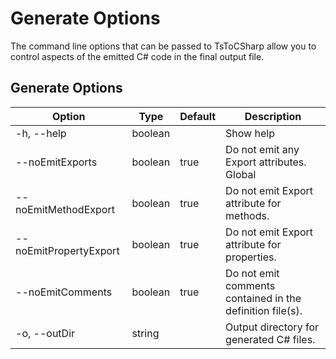 # Generate Options

The command line options that can be passed to TsToCSharp allow you to control aspects of the emitted C# code in the final output file.

## Generate Options

| Option | Type | Default | Description |
|---|---|---|---|
| -h, --help | boolean | | Show help |
| --noEmitExports | boolean | true | Do not emit any Export attributes. Global|
| --noEmitMethodExport | boolean | true | Do not emit Export attribute for methods. |
| --noEmitPropertyExport | boolean | true | Do not emit Export attribute for properties. |
| --noEmitComments | boolean | true | Do not emit comments contained in the definition file(s). |
| -o, --outDir | string | | Output directory for generated C# files. |

